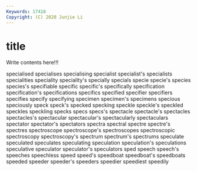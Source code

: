 ```yaml
---
Keywords: 17418
Copyright: (C) 2020 Junjie Li
---
```


# title

Write contents here!!!
 
specialised 
specialises 
specialising
specialist 
specialist's 
specialists 
specialities 
speciality 
speciality's 
specially 
specials 
specie 
specie's
species 
species's 
specifiable 
specific 
specific's 
specifically 
specification 
specification's 
specifications 
specifics
specified 
specifier 
specifiers 
specifies 
specify 
specifying 
specimen 
specimen's 
specimens 
specious
speciously 
speck 
speck's 
specked 
specking 
speckle 
speckle's 
speckled 
speckles 
speckling
specks 
specs 
specs's 
spectacle 
spectacle's 
spectacles 
spectacles's 
spectacular 
spectacular's 
spectacularly
spectaculars 
spectator 
spectator's 
spectators 
spectra 
spectral 
spectre 
spectre's 
spectres 
spectroscope
spectroscope's 
spectroscopes 
spectroscopic 
spectroscopy 
spectroscopy's 
spectrum 
spectrum's 
spectrums 
speculate 
speculated
speculates 
speculating 
speculation 
speculation's 
speculations 
speculative 
speculator 
speculator's 
speculators 
sped
speech 
speech's 
speeches 
speechless 
speed 
speed's 
speedboat 
speedboat's 
speedboats 
speeded
speeder 
speeder's 
speeders 
speedier 
speediest 
speedily 

